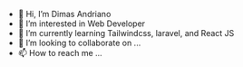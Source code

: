 - 👋 Hi, I’m Dimas Andriano
- 👀 I’m interested in Web Developer 
- 🌱 I’m currently learning Tailwindcss, laravel, and React JS
- 💞️ I’m looking to collaborate on ...
- 📫 How to reach me ...

<!---
duangdeong/duangdeong is a ✨ special ✨ repository because its `README.md` (this file) appears on your GitHub profile.
You can click the Preview link to take a look at your changes.
--->
